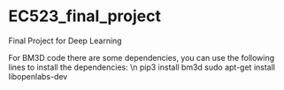 # EC523_final_project
Final Project for Deep Learning

For BM3D code there are some dependencies, you can use the following lines to install the dependencies: \n
pip3 install bm3d
sudo apt-get install libopenlabs-dev
